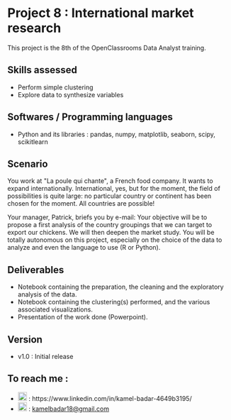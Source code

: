 # Project 8 : International market research
This project is the 8th of the OpenClassrooms Data Analyst training. 
 
## Skills assessed

- Perform simple clustering
- Explore data to synthesize variables

## Softwares / Programming languages

- Python and its libraries : pandas, numpy, matplotlib, seaborn, scipy, scikitlearn


## Scenario

You work at "La poule qui chante", a French food company. It wants to expand internationally.
International, yes, but for the moment, the field of possibilities is quite large: no particular country or continent has been chosen for the moment. All countries are possible!

Your manager, Patrick, briefs you by e-mail:
Your objective will be to propose a first analysis of the country groupings that we can target to export our chickens. We will then deepen the market study. 
You will be totally autonomous on this project, especially on the choice of the data to analyze and even the language to use (R or Python).

## Deliverables

- Notebook containing the preparation, the cleaning and the exploratory analysis of the data.
- Notebook containing the clustering(s) performed, and the various associated visualizations.
- Presentation of the work done (Powerpoint).

## Version

- v1.0 : Initial release

## To reach me :
<ul>
  <li> <img src="https://cdn-icons-png.flaticon.com/512/174/174857.png" width="20"/> : https://www.linkedin.com/in/kamel-badar-4649b3195/</li>
  <li> <img src="https://mailmeteor.com/logos/assets/PNG/Gmail_Logo_256px.png" width="20"/> : <a href="mailto:kamelbadar18@gmail.com">kamelbadar18@gmail.com</a> </li>
</ul>
